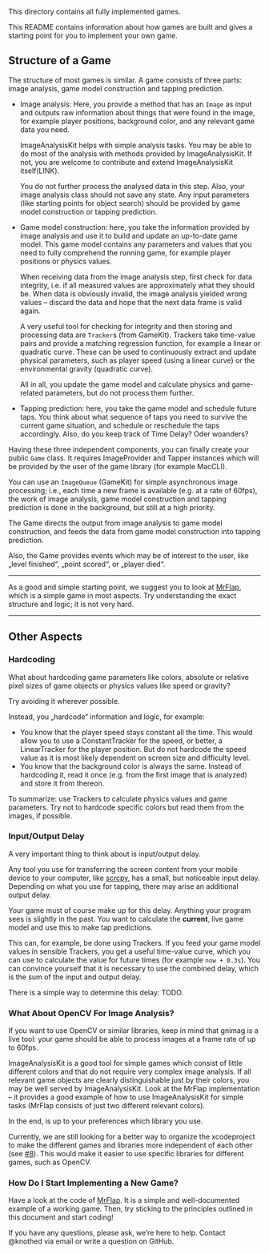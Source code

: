 This directory contains all fully implemented games.

This README contains information about how games are built and gives a starting point for you to implement your own game.

## Structure of a Game

The structure of most games is similar. A game consists of three parts: image analysis, game model construction and tapping prediction.

- Image analysis: Here, you provide a method that has an `Image` as input and outputs raw information about things that were found in the image, for example player positions, background color, and any relevant game data you need.

  ImageAnalysisKit helps with simple analysis tasks. You may be able to do most of the analysis with methods provided by ImageAnalysisKit. If not, you are welcome to contribute and extend ImageAnalysisKit itself(LINK).

  You do not further process the analysed data in this step. Also, your image analysis class should not save any state. Any input parameters (like starting points for object search) should be provided by game model construction or tapping prediction.

- Game model construction: here, you take the information provided by image analysis and use it to build and update an up-to-date game model. This game model contains any parameters and values that you need to fully comprehend the running game, for example player positions or physics values.

  When receiving data from the image analysis step, first check for data integrity, i.e. if all measured values are approximately what they should be. When data is obviously invalid, the image analysis yielded wrong values – discard the data and hope that the next data frame is valid again.

  A very useful tool for checking for integrity and then storing and processing data are `Tracker`s (from GameKit). Trackers take time-value pairs and provide a matching regression function, for example a linear or quadratic curve. These can be used to continuously extract and update physical parameters, such as player speed (using a linear curve) or the environmental gravity (quadratic curve).

  All in all, you update the game model and calculate physics and game-related parameters, but do not process them further.

- Tapping prediction: here, you take the game model and schedule future taps. You think about what sequence of taps you need to survive the current game situation, and schedule or reschedule the taps accordingly. Also, do you keep track of Time Delay? Oder woanders?

Having these three independent components, you can finally create your public `Game` class. It requires ImageProvider and Tapper instances which will be provided by the user of the game library (for example MacCLI).

You can use an `ImageQueue` (GameKit) for simple asynchronous image processing; i.e., each time a new frame is available (e.g. at a rate of 60fps), the work of image analysis, game model construction and tapping prediction is done in the background, but still at a high priority.

The Game directs the output from image analysis to game model construction, and feeds the data from game model construction into tapping prediction.

Also, the Game provides events which may be of interest to the user, like „level finished“, „point scored“, or „player died“.

---

As a good and simple starting point, we suggest you to look at [MrFlap](MrFlap), which is a simple game in most aspects. Try understanding the exact structure and logic; it is not very hard.

---

## Other Aspects

### Hardcoding

What about hardcoding game parameters like colors, absolute or relative pixel sizes of game objects or physics values like speed or gravity?

Try avoiding it wherever possible.

Instead, you „hardcode“ information and logic, for example:

- You know that the player speed stays constant all the time. This would allow you to use a ConstantTracker for the speed, or better, a LinearTracker for the player position. But do not hardcode the speed value as it is most likely dependent on screen size and difficulty level.
- You know that the background color is always the same. Instead of hardcoding it, read it once (e.g. from the first image that is analyzed) and store it from thereon.

To summarize: use Trackers to calculate physics values and game parameters. Try not to hardcode specific colors but read them from the images, if possible.



### Input/Output Delay

A very important thing to think about is input/output delay.

Any tool you use for transferring the screen content from your mobile device to your computer, like [scrcpy](../Mac/MacCLI/Sources/IO/Scrcpy), has a small, but noticeable input delay. Depending on what you use for tapping, there may arise an additional output delay.

Your game must of course make up for this delay. Anything your program sees is slightly in the past. You want to calculate the **current**, live game model and use this to make tap predictions.

This can, for example, be done using Trackers. If you feed your game model values in sensible Trackers, you get a useful time-value curve, which you can use to calculate the value for future times (for example `now + 0.3s`). You can convince yourself that it is necessary to use the combined delay, which is the sum of the input and output delay.

There is a simple way to determine this delay: TODO.



### What About OpenCV For Image Analysis?

If you want to use OpenCV or similar libraries, keep in mind that gnimag is a live tool: your game should be able to process images at a frame rate of up to 60fps.

ImageAnalysisKit is a good tool for simple games which consist of little different colors and that do not require very complex image analysis. If all relevant game objects are clearly distinguishable just by their colors, you may be well served by ImageAnalysisKit. Look at the MrFlap implementation – it provides a good example of how to use ImageAnalysisKit for simple tasks (MrFlap consists of just two different relevant colors).

In the end, is up to your preferences which library you use.

Currently, we are still looking for a better way to organize the xcodeproject to make the different games and libraries more independent of each other (see [#8](https://github.com/knothed/gnimag/issues/8)). This would make it easier to use specific libraries for different games, such as OpenCV.



### How Do I Start Implementing a New Game?

Have a look at the code of [MrFlap](MrFlap). It is a simple and well-documented example of a working game. Then, try sticking to the principles outlined in this document and start coding!

If you have any questions, please ask, we’re here to help. Contact @knothed via email or write a question on GitHub.
